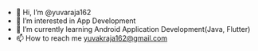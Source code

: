 - 👋 Hi, I’m @yuvaraja162
- 👀 I’m interested in App Development
- 🌱 I’m currently learning Android Application Development(Java, Flutter)
- 📫 How to reach me yuvakraja162@gmail.com

<!---
yuvaraja162/yuvaraja162 is a ✨ special ✨ repository because its `README.md` (this file) appears on your GitHub profile.
You can click the Preview link to take a look at your changes.
--->
